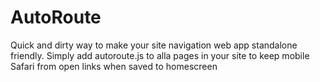 # AutoRoute
Quick and dirty way to make your site navigation web app standalone friendly.
Simply add autoroute.js to alla pages in your site to keep mobile Safari from open links when saved to homescreen
